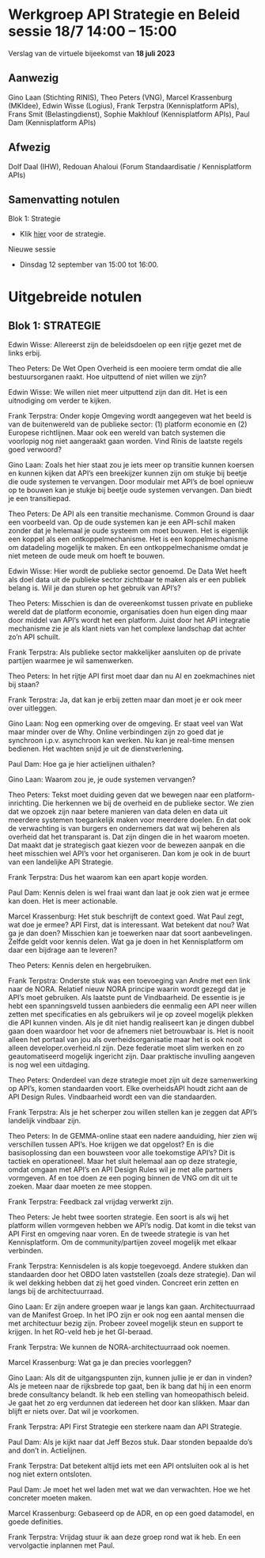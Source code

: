 # Werkgroep API Strategie en Beleid  sessie 18/7 14:00 – 15:00
Verslag van de virtuele bijeekomst van **18 juli 2023**

## Aanwezig
Gino Laan (Stichting RINIS), Theo Peters (VNG), Marcel Krassenburg (MKIdee), Edwin Wisse (Logius), Frank Terpstra (Kennisplatform APIs), Frans Smit (Belastingdienst), Sophie Makhlouf (Kennisplatform APIs), Paul Dam (Kennisplatform APIs) 

## Afwezig
Dolf Daal (IHW), Redouan Ahaloui (Forum Standaardisatie / Kennisplatform APIs)

## Samenvatting notulen

Blok 1: Strategie
-	Klik [hier](https://github.com/Geonovum/KP-APIs/blob/strategie-werktekst/overleggen/Werkgroep%20API%20strategie%20en%20beleid/Werkversie/strategie-overheid.md) voor de strategie. 

Nieuwe sessie
-	Dinsdag 12 september van 15:00 tot 16:00.


# Uitgebreide notulen

## Blok 1: STRATEGIE

Edwin Wisse: Allereerst zijn de beleidsdoelen op een rijtje gezet met de links erbij. 

Theo Peters: De Wet Open Overheid is een mooiere term omdat die alle bestuursorganen raakt. Hoe uitputtend of niet willen we zijn?

Edwin Wisse: We willen niet meer uitputtend zijn dan dit. Het is een uitnodiging om verder te kijken. 

Frank Terpstra: Onder kopje Omgeving wordt aangegeven wat het beeld is van de buitenwereld van de publieke sector: (1) platform economie en (2) Europese richtlijnen. Maar ook een wereld van batch systemen die voorlopig nog niet aangeraakt gaan worden. Vind Rinis de laatste regels goed verwoord?

Gino Laan: Zoals het hier staat zou je iets meer op transitie kunnen koersen en kunnen kijken dat API’s een breekijzer kunnen zijn om stukje bij beetje die oude systemen te vervangen. Door modulair met API’s de boel opnieuw op te bouwen kan je stukje bij beetje oude systemen vervangen. Dan biedt je een transitiepad. 

Theo Peters: De API als een transitie mechanisme. Common Ground is daar een voorbeeld van. Op de oude systemen kan je een API-schil maken zonder dat je helemaal je oude systeem om moet bouwen. Het is eigenlijk een koppel als een ontkoppelmechanisme. Het is een koppelmechanisme om datadeling mogelijk te maken. En een ontkoppelmechanisme omdat je niet meteen de oude meuk om hoeft te bouwen. 

Edwin Wisse: Hier wordt de publieke sector genoemd. De Data Wet heeft als doel data uit de publieke sector zichtbaar te maken als er een publiek belang is. Wil je dan sturen op het gebruik van API’s?

Theo Peters: Misschien is dan de overeenkomst tussen private en publieke wereld dat de platform economie, organisaties doen hun eigen ding maar door middel van API’s wordt het een platform. Juist door het API integratie mechanisme zie je als klant niets van het complexe landschap dat achter zo’n API schuilt. 

Frank Terpstra: Als publieke sector makkelijker aansluiten op de private partijen waarmee je wil samenwerken. 

Theo Peters: In het rijtje API first moet daar dan nu AI en zoekmachines niet bij staan?

Frank Terpstra: Ja, dat kan je erbij zetten maar dan moet je er ook meer over uitleggen. 

Gino Laan: Nog een opmerking over de omgeving. Er staat veel van Wat maar minder over de Why. Online verbindingen zijn zo goed dat je synchroon i.p.v. asynchroon kan werken. Nu kan je real-time mensen bedienen. Het wachten snijd je uit de dienstverlening. 

Paul Dam: Hoe ga je hier actielijnen uithalen? 

Gino Laan: Waarom zou je, je oude systemen vervangen?

Theo Peters: Tekst moet duiding geven dat we bewegen naar een platform-inrichting. Die herkennen we bij de overheid en de publieke sector. We zien dat we opzoek zijn naar betere manieren van data delen en data uit meerdere systemen toegankelijk maken voor meerdere doelen. En dat ook de verwachting is van burgers en ondernemers dat wat wij beheren als overheid dat het transparant is. Dat zijn dingen die in het waarom moeten. Dat maakt dat je strategisch gaat kiezen voor de bewezen aanpak en die heet misschien wel API’s voor het organiseren.  Dan kom je ook in de buurt van een landelijke API Strategie. 

Frank Terpstra: Dus het waarom kan een apart kopje worden. 

Paul Dam: Kennis delen is wel fraai want dan laat je ook zien wat je ermee kan doen. Het is meer actionable. 

Marcel Krassenburg: Het stuk beschrijft de context goed. Wat Paul zegt, wat doe je ermee? API First, dat is interessant. Wat betekent dat nou? Wat ga je dan doen? Misschien kan je toewerken naar dat soort aanbevelingen. Zelfde geldt voor kennis delen. Wat ga je doen in het Kennisplatform om daar een bijdrage aan te leveren?

Theo Peters: Kennis delen en hergebruiken. 

Frank Terpstra: Onderste stuk was een toevoeging van Andre met een link naar de NORA. Relatief nieuw NORA principe waarin wordt gezegd dat je API’s moet gebruiken. Als laatste punt de Vindbaarheid. De essentie is je hebt een spanningsveld tussen aanbieders die eenmalig een API neer willen zetten met specificaties en als gebruikers wil je op zoveel mogelijk plekken die API kunnen vinden. Als je dit niet handig realiseert kan je dingen dubbel gaan doen waardoor het voor de afnemers niet betrouwbaar is. Het is nooit alleen het portaal van jou als overheidsorganisatie maar het is ook nooit alleen developer.overheid.nl zijn. Deze federatie moet slim werken en zo geautomatiseerd mogelijk ingericht zijn. Daar praktische invulling aangeven is nog wel een uitdaging. 

Theo Peters: Onderdeel van deze strategie moet zijn uit deze samenwerking op API’s, komen standaarden voort. Elke overheidsAPI houdt zicht aan de API Design Rules. Vindbaarheid wordt een van die standaarden.  

Frank Terpstra: Als je het scherper zou willen stellen kan je zeggen dat API’s landelijk vindbaar zijn. 

Theo Peters: In de GEMMA-online staat een nadere aanduiding, hier zien wij verschillen tussen API’s. Hoe krijgen we dat opgelost? En is die basisoplossing dan een bouwsteen voor alle toekomstige API’s? Dit is tactiek en operationeel. Maar het sluit helemaal aan op deze strategie, omdat omgaan met API’s en API Design Rules wil je met alle partners vormgeven. Af en toe doen ze een poging binnen de VNG om dit uit te zoeken. Maar daar moeten ze mee stoppen. 

Frank Terpstra: Feedback zal vrijdag verwerkt zijn.

Theo Peters: Je hebt twee soorten strategie. Een soort is als wij het platform willen vormgeven hebben we API’s nodig. Dat komt in die tekst van API First en omgeving naar voren. En de tweede strategie is van het Kennisplatform. Om de community/partijen zoveel mogelijk met elkaar verbinden.

Frank Terpstra: Kennisdelen is als kopje toegevoegd. Andere stukken dan standaarden door het OBDO laten vaststellen (zoals deze strategie). Dan wil ik wel dekking hebben dat zij het goed vinden. Concreet erin zetten en langs bij de architectuurraad. 

Gino Laan: Er zijn andere groepen waar je langs kan gaan. Architectuurraad van de Manifest Groep. In het IPO zijn er ook nog een aantal mensen die met architectuur bezig zijn. Probeer zoveel mogelijk steun en support te krijgen. In het RO-veld heb je het GI-beraad. 

Frank Terpstra: We kunnen de NORA-architectuurraad ook noemen. 

Marcel Krassenburg: Wat ga je dan precies voorleggen?

Gino Laan: Als dit de uitgangspunten zijn, kunnen jullie je er dan in vinden? Als je meteen naar de rijksbrede top gaat, ben ik bang dat hij in een enorm brede consultancy belandt. Ik heb een stelling van homeopathisch beleid. Je gaat het zo erg verdunnen dat iedereen het door kan slikken. Maar dan blijft er niets over. Dat wil je voorkomen.  

Frank Terpstra: API First Strategie een sterkere naam dan API Strategie. 

Paul Dam: Als je kijkt naar dat Jeff Bezos stuk. Daar stonden bepaalde do’s and don’t in. Actielijnen. 

Frank Terpstra: Dat betekent altijd iets met een API ontsluiten ook al is het nog niet extern ontsloten.

Paul Dam: Je moet het wel laden met wat we dan verwachten. Hoe we het concreter moeten maken. 

Marcel Krassenburg: Gebaseerd op de ADR, en op een goed datamodel, en goede definities. 

Frank Terpstra: Vrijdag stuur ik aan deze groep rond wat ik heb. En een vervolgactie inplannen met Paul.
